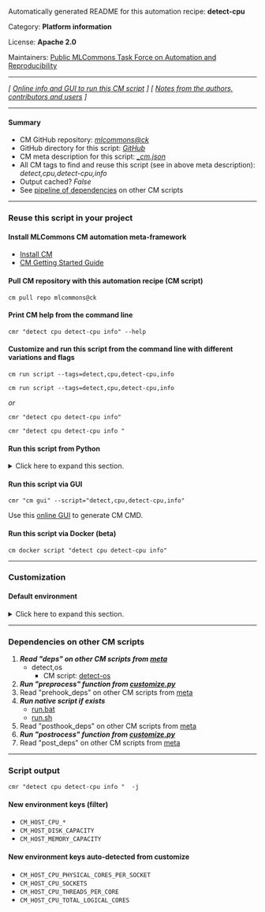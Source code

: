 Automatically generated README for this automation recipe: **detect-cpu**

Category: **Platform information**

License: **Apache 2.0**

Maintainers: [Public MLCommons Task Force on Automation and Reproducibility](https://github.com/mlcommons/ck/blob/master/docs/taskforce.md)

---
*[ [Online info and GUI to run this CM script](https://access.cknowledge.org/playground/?action=scripts&name=detect-cpu,586c8a43320142f7) ] [ [Notes from the authors, contributors and users](README-extra.md) ]*

---
#### Summary

* CM GitHub repository: *[mlcommons@ck](https://github.com/mlcommons/ck/tree/dev/cm-mlops)*
* GitHub directory for this script: *[GitHub](https://github.com/mlcommons/ck/tree/dev/cm-mlops/script/detect-cpu)*
* CM meta description for this script: *[_cm.json](_cm.json)*
* All CM tags to find and reuse this script (see in above meta description): *detect,cpu,detect-cpu,info*
* Output cached? *False*
* See [pipeline of dependencies](#dependencies-on-other-cm-scripts) on other CM scripts


---
### Reuse this script in your project

#### Install MLCommons CM automation meta-framework

* [Install CM](https://access.cknowledge.org/playground/?action=install)
* [CM Getting Started Guide](https://github.com/mlcommons/ck/blob/master/docs/getting-started.md)

#### Pull CM repository with this automation recipe (CM script)

```cm pull repo mlcommons@ck```

#### Print CM help from the command line

````cmr "detect cpu detect-cpu info" --help````

#### Customize and run this script from the command line with different variations and flags

`cm run script --tags=detect,cpu,detect-cpu,info`

`cm run script --tags=detect,cpu,detect-cpu,info `

*or*

`cmr "detect cpu detect-cpu info"`

`cmr "detect cpu detect-cpu info " `


#### Run this script from Python

<details>
<summary>Click here to expand this section.</summary>

```python

import cmind

r = cmind.access({'action':'run'
                  'automation':'script',
                  'tags':'detect,cpu,detect-cpu,info'
                  'out':'con',
                  ...
                  (other input keys for this script)
                  ...
                 })

if r['return']>0:
    print (r['error'])

```

</details>


#### Run this script via GUI

```cmr "cm gui" --script="detect,cpu,detect-cpu,info"```

Use this [online GUI](https://cKnowledge.org/cm-gui/?tags=detect,cpu,detect-cpu,info) to generate CM CMD.

#### Run this script via Docker (beta)

`cm docker script "detect cpu detect-cpu info" `

___
### Customization

#### Default environment

<details>
<summary>Click here to expand this section.</summary>

These keys can be updated via `--env.KEY=VALUE` or `env` dictionary in `@input.json` or using script flags.


</details>

___
### Dependencies on other CM scripts


  1. ***Read "deps" on other CM scripts from [meta](https://github.com/mlcommons/ck/tree/dev/cm-mlops/script/detect-cpu/_cm.json)***
     * detect,os
       - CM script: [detect-os](https://github.com/mlcommons/ck/tree/master/cm-mlops/script/detect-os)
  1. ***Run "preprocess" function from [customize.py](https://github.com/mlcommons/ck/tree/dev/cm-mlops/script/detect-cpu/customize.py)***
  1. Read "prehook_deps" on other CM scripts from [meta](https://github.com/mlcommons/ck/tree/dev/cm-mlops/script/detect-cpu/_cm.json)
  1. ***Run native script if exists***
     * [run.bat](https://github.com/mlcommons/ck/tree/dev/cm-mlops/script/detect-cpu/run.bat)
     * [run.sh](https://github.com/mlcommons/ck/tree/dev/cm-mlops/script/detect-cpu/run.sh)
  1. Read "posthook_deps" on other CM scripts from [meta](https://github.com/mlcommons/ck/tree/dev/cm-mlops/script/detect-cpu/_cm.json)
  1. ***Run "postrocess" function from [customize.py](https://github.com/mlcommons/ck/tree/dev/cm-mlops/script/detect-cpu/customize.py)***
  1. Read "post_deps" on other CM scripts from [meta](https://github.com/mlcommons/ck/tree/dev/cm-mlops/script/detect-cpu/_cm.json)

___
### Script output
`cmr "detect cpu detect-cpu info "  -j`
#### New environment keys (filter)

* `CM_HOST_CPU_*`
* `CM_HOST_DISK_CAPACITY`
* `CM_HOST_MEMORY_CAPACITY`
#### New environment keys auto-detected from customize

* `CM_HOST_CPU_PHYSICAL_CORES_PER_SOCKET`
* `CM_HOST_CPU_SOCKETS`
* `CM_HOST_CPU_THREADS_PER_CORE`
* `CM_HOST_CPU_TOTAL_LOGICAL_CORES`